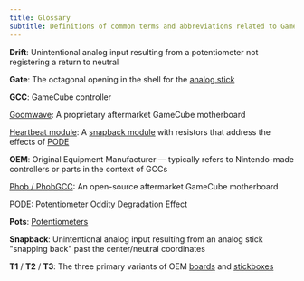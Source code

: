 ```yaml
---
title: Glossary
subtitle: Definitions of common terms and abbreviations related to GameCube controllers.
---
```


**Drift**: Unintentional analog input resulting from a potentiometer not registering a return to neutral

**Gate**: The octagonal opening in the shell for the [analog stick](/analog-sticks)

**GCC**: GameCube controller

[Goomwave](/motherboard#goomwave): A proprietary aftermarket GameCube motherboard

[Heartbeat module](/analog-sticks/stick-mods/heartbeat-module): A [snapback module](/analog-sticks/stick-mods/snapback-module) with resistors that address the effects of [PODE](/analog-sticks/pode)

**OEM**: Original Equipment Manufacturer — typically refers to Nintendo-made controllers or parts in the context of GCCs

[Phob / PhobGCC](/motherboard#phobgcc): An open-source aftermarket GameCube motherboard

[PODE](/analog-sticks/pode): Potentiometer Oddity Degradation Effect

**Pots**: [Potentiometers](/analog-sticks/stickbox-potentiometers)

**Snapback**: Unintentional analog input resulting from an analog stick "snapping back" past the center/neutral coordinates

**T1** / **T2** / **T3**: The three primary variants of OEM [boards](/motherboard) and [stickboxes](/analog-sticks/stickboxes)
